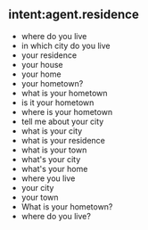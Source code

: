 ## intent:agent.residence
- where do you live
- in which city do you live
- your residence
- your house
- your home
- your hometown?
- what is your hometown
- is it your hometown
- where is your hometown
- tell me about your city
- what is your city
- what is your residence
- what is your town
- what's your city
- what's your home
- where you live
- your city
- your town
- What is your hometown?
- where do you live?